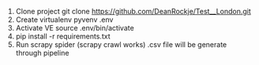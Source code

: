 1) Clone project git clone https://github.com/DeanRockje/Test__London.git
2) Create virtualenv pyvenv .env
3) Activate VE source .env/bin/activate
4) pip install -r requirements.txt
5) Run scrapy spider (scrapy crawl works)
.csv file will be generate through pipeline
